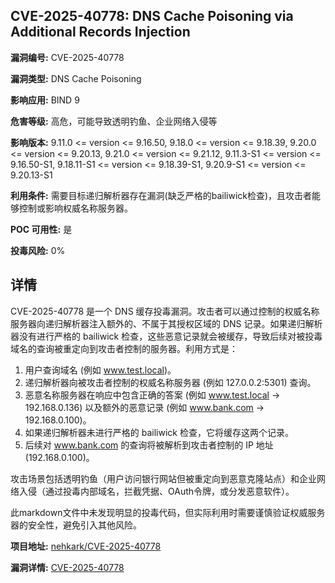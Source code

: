## CVE-2025-40778: DNS Cache Poisoning via Additional Records Injection

**漏洞编号:** CVE-2025-40778

**漏洞类型:** DNS Cache Poisoning

**影响应用:** BIND 9

**危害等级:** 高危，可能导致透明钓鱼、企业网络入侵等

**影响版本:** 9.11.0 <= version <= 9.16.50, 9.18.0 <= version <= 9.18.39, 9.20.0 <= version <= 9.20.13, 9.21.0 <= version <= 9.21.12, 9.11.3-S1 <= version <= 9.16.50-S1, 9.18.11-S1 <= version <= 9.18.39-S1, 9.20.9-S1 <= version <= 9.20.13-S1

**利用条件:** 需要目标递归解析器存在漏洞(缺乏严格的bailiwick检查)，且攻击者能够控制或影响权威名称服务器。

**POC 可用性:** 是

**投毒风险:** 0%

## 详情

CVE-2025-40778 是一个 DNS 缓存投毒漏洞。攻击者可以通过控制的权威名称服务器向递归解析器注入额外的、不属于其授权区域的 DNS 记录。如果递归解析器没有进行严格的 bailiwick 检查，这些恶意记录就会被缓存，导致后续对被投毒域名的查询被重定向到攻击者控制的服务器。利用方式是：

1.  用户查询域名 (例如 www.test.local)。
2.  递归解析器向被攻击者控制的权威名称服务器 (例如 127.0.0.2:5301) 查询。
3.  恶意名称服务器在响应中包含正确的答案 (例如 www.test.local -> 192.168.0.136) 以及额外的恶意记录 (例如 www.bank.com -> 192.168.0.100)。
4.  如果递归解析器未进行严格的 bailiwick 检查，它将缓存这两个记录。
5.  后续对 www.bank.com 的查询将被解析到攻击者控制的 IP 地址 (192.168.0.100)。

攻击场景包括透明钓鱼（用户访问银行网站但被重定向到恶意克隆站点）和企业网络入侵（通过投毒内部域名，拦截凭据、OAuth令牌，或分发恶意软件）。

此markdown文件中未发现明显的投毒代码，但实际利用时需要谨慎验证权威服务器的安全性，避免引入其他风险。

**项目地址:** [nehkark/CVE-2025-40778](https://github.com/nehkark/CVE-2025-40778)

**漏洞详情:** [CVE-2025-40778](https://nvd.nist.gov/vuln/detail/CVE-2025-40778)